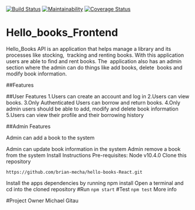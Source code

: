 [![Build Status](https://travis-ci.org/Michyjones/Hellobook_React.svg?branch=develop)](https://travis-ci.org/Michyjones/Hellobook_React)
[![Maintainability](https://api.codeclimate.com/v1/badges/180303ee13d81773a004/maintainability)](https://codeclimate.com/github/Michyjones/Hellobook_React/maintainability)
[![Coverage Status](https://coveralls.io/repos/github/Michyjones/Hellobook_React/badge.svg?branch=master)](https://coveralls.io/github/Michyjones/Hellobook_React?branch=master)
# Hello_books_Frontend

Hello_Books API is an application that helps manage a library and its processes like stocking, 
tracking and renting books. With this application users are able to find and rent books. The 
application also has an admin section where the admin can do things like add books, delete 
books and modify book information.

##Features

##User Features
1.Users can create an account and log in
2.Users can view books.
3.Only Authenticated Users can borrow and return books.
4.Only admin users should be able to add, modify and delete book information
5.Users can view their profile and their borrowing history

##Admin Features

Admin can add a book to the system

Admin can update book information in the system
Admin remove a book from the system
Install Instructions
Pre-requisites: Node v10.4.0
Clone this repository

```https://github.com/brian-mecha/hello-books-React.git```

Install the apps dependencies by running npm install
Open a terminal and cd into the cloned repository
#Run 
```npm start```
#Test
```npm test```
More info

#Project Owner
Michael Gitau